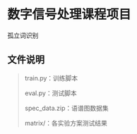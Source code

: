 # 数字信号处理课程项目

孤立词识别

## 文件说明

> train.py：训练脚本
>
> eval.py：测试脚本
>
> spec_data.zip：语谱图数据集
>
> matrix/：各实验方案测试结果